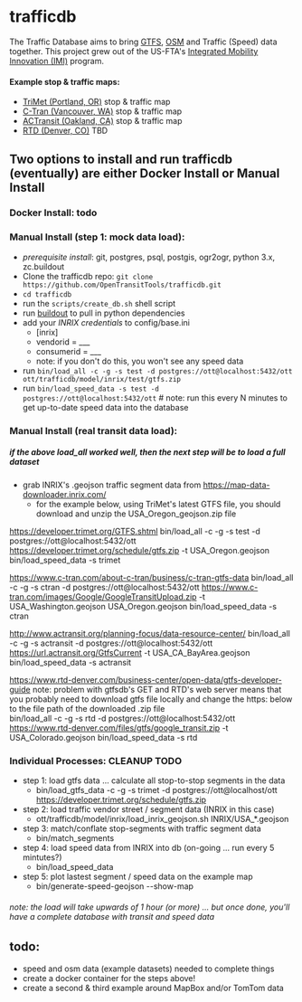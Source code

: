 trafficdb
====
The Traffic Database aims to bring [GTFS](http://gtfs.org/reference/static), [OSM](https://www.openstreetmap.org/) and Traffic (Speed) data together. This project grew out of the US-FTA's 
[Integrated Mobility Innovation (IMI)](https://trimet.org/imi/about.htm) program. 


#### Example stop & traffic maps: 
- [TriMet (Portland, OR)](https://opentransittools.github.io/trafficdb/#11.0/45.51357/-122.66579/0/20) stop & traffic map
- [C-Tran (Vancouver, WA)](https://opentransittools.github.io/trafficdb?segments=ctran.geojson#11.0/45.582/-122.426/0/20) stop & traffic map 
- [ACTransit (Oakland, CA)](https://opentransittools.github.io/trafficdb?segments=actransit.geojson#11.0/37.6722/-122.0564/0/20) stop & traffic map 
- [RTD (Denver, CO)]() TBD


## Two options to install and run trafficdb (eventually) are either Docker Install or Manual Install

### Docker Install: todo

### Manual Install (step 1: mock data load):
- _prerequisite install_: git, postgres, psql, postgis, ogr2ogr, python 3.x, zc.buildout
- Clone the trafficdb repo: `git clone https://github.com/OpenTransitTools/trafficdb.git`
- `cd trafficdb`
- run the `scripts/create_db.sh` shell script
- run [buildout](https://pypi.org/project/zc.buildout/) to pull in python dependencies
- add your _INRIX credentials_ to config/base.ini
   - [inrix] 
    - vendorid = ___ 
    - consumerid = ___
    - note: if you don't do this, you won't see any speed data 
- run `bin/load_all -c -g -s test -d postgres://ott@localhost:5432/ott ott/trafficdb/model/inrix/test/gtfs.zip`
- run `bin/load_speed_data -s test -d postgres://ott@localhost:5432/ott`  # note: run this every N minutes to get up-to-date speed data into the database  
 
### Manual Install (real transit data load):
##### if the above load_all worked well, then the next step will be to load a full dataset
 - grab INRIX's .geojson traffic segment data from https://map-data-downloader.inrix.com/
   - for the example below, using TriMet's latest GTFS file, you should download and unzip the USA_Oregon_geojson.zip file 

https://developer.trimet.org/GTFS.shtml
bin/load_all -c -g -s test -d postgres://ott@localhost:5432/ott https://developer.trimet.org/schedule/gtfs.zip -t USA_Oregon.geojson
bin/load_speed_data -s trimet

https://www.c-tran.com/about-c-tran/business/c-tran-gtfs-data
bin/load_all -c -g -s ctran -d postgres://ott@localhost:5432/ott https://www.c-tran.com/images/Google/GoogleTransitUpload.zip -t USA_Washington.geojson USA_Oregon.geojson
bin/load_speed_data -s ctran

http://www.actransit.org/planning-focus/data-resource-center/
bin/load_all -c -g -s actransit -d postgres://ott@localhost:5432/ott https://url.actransit.org/GtfsCurrent -t USA_CA_BayArea.geojson 
bin/load_speed_data -s actransit



https://www.rtd-denver.com/business-center/open-data/gtfs-developer-guide
note: problem with gtfsdb's GET and RTD's web server means that you probably need to download gtfs file locally and change the https: below to the file path of the downloaded .zip file  
bin/load_all -c -g -s rtd -d postgres://ott@localhost:5432/ott https://www.rtd-denver.com/files/gtfs/google_transit.zip -t USA_Colorado.geojson
bin/load_speed_data -s rtd


### Individual Processes: CLEANUP TODO
 - step 1: load gtfs data ... calculate all stop-to-stop segments in the data 
   - bin/load_gtfs_data -c -g -s trimet -d postgres://ott@localhost/ott https://developer.trimet.org/schedule/gtfs.zip
 - step 2: load traffic vendor street / segment data (INRIX in this case)
   - ott/trafficdb/model/inrix/load_inrix_geojson.sh INRIX/USA_*.geojson
 - step 3: match/conflate stop-segments with traffic segment data
   - bin/match_segments
 - step 4: load speed data from INRIX into db (on-going ... run every 5 mintutes?)
   - bin/load_speed_data
 - step 5: plot lastest segment / speed data on the example map
   - bin/generate-speed-geojson --show-map

######  note: the load will take upwards of 1 hour (or more) ... but once done, you'll have a complete database with transit and speed data
 
## todo:
 - speed and osm data (example datasets) needed to complete things
 - create a docker container for the steps above!
 - create a second & third example around MapBox and/or TomTom data 
